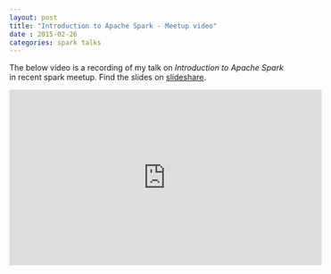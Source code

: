 ```yaml
---
layout: post
title: "Introduction to Apache Spark - Meetup video"
date : 2015-02-26
categories: spark talks
---
```

The below video is a recording of my talk on *Introduction to Apache Spark* in recent spark meetup. Find the slides on [slideshare](http://www.slideshare.net/datamantra/introduction-to-apache-spark-45062010).




<div class="video-container"> <iframe src="http://www.youtube.com/embed/9mN3N3aoF2w" frameborder="0" width="560" height="315"></iframe> </div>
